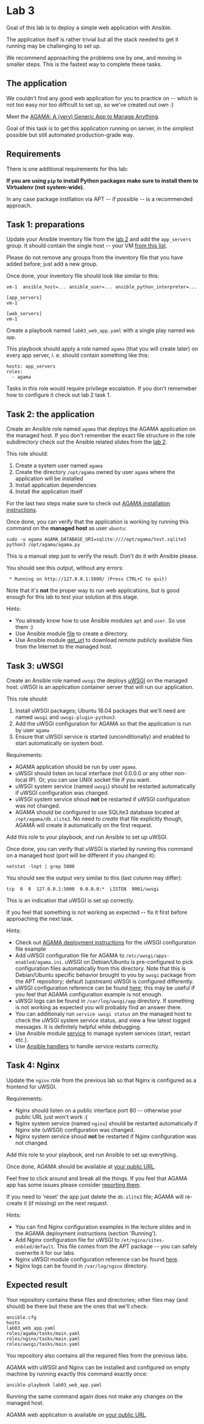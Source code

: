 # Lab 3

Goal of this lab is to deploy a simple web application with Ansible.

The application itself is rather trivial but all the stack needed to get it
running may be challenging to set up.

We recommend approaching the problems one by one, and moving in smaller steps.
This is the fastest way to complete these tasks. 


## The application

We couldn't find any good web application for you to practice on -- which is
not too easy nor too difficult to set up, so we've created out own :)

Meet the
[AGAMA: A (very) Generic App to Manage Anything](https://github.com/hudolejev/agama).

Goal of this task is to get this application running on server, in the simplest
possible but still automated production-grade way.


## Requirements

There is one additional requirements for this lab:

**If you are using `pip` to install Python packages make sure to install them to
Virtualenv (not system-wide).**

In any case package instllation via APT -- if possible -- is a recommended
approach.


## Task 1: preparations

Update your Ansible inventory file from the [lab 2](../02-web-server/lab.md) and
add the `app_servers` group. It should contain the single host -- your VM
[from this list](http://193.40.156.86/vms.html).

Please do not remove any groups from the inventory file that you have added
before; just add a new group.

Once done, your inventory file should look like similar to this:

	vm-1  ansible_host=... ansible_user=... ansible_python_interpreter=...

	[app_servers]
	vm-1

	[web_servers]
	vm-1

Create a playbook named `lab03_web_app.yaml` with a single play named `Web app`.

This playbook should apply a role named `agama` (that you will create later) on
every app server, i. e. should contain something like this:

	hosts: app_servers
	roles:
      - agama

Tasks in this role would require privilege escalation. If you don't rememeber
how to configure it check out lab 2 task 1.


## Task 2: the application

Create an Ansible role named `agama` that deploys the AGAMA application on the
managed host. If you don't remember the exact file structure in the role
subdirectory check out the Ansible related slides from the
[lab 2](../02-web-server).

This role should:
 1. Create a system user named `agama`
 2. Create the directory `/opt/agama` owned by user `agama` where the
    application will be installed
 3. Install application dependencies
 4. Install the application itself

For the last two steps make sure to check out
[AGAMA installation instructions](https://github.com/hudolejev/agama#installation).

Once done, you can verify that the application is working by running this
command on the **managed host** as user `ubuntu`:

	sudo -u agama AGAMA_DATABASE_URI=sqlite:////opt/agama/test.sqlite3 python3 /opt/agama/agama.py

This is a manual step just to verify the result. Don't do it with Ansible
please.

You should see this output, without any errors:

	 * Running on http://127.0.0.1:5000/ (Press CTRL+C to quit)

Note that it's **not** the proper way to run web applications, but is good
enough for this lab to test your solution at this stage.

Hints:
 - You already know how to use Ansible modules `apt` and `user`. So use them :)
 - Use Ansible module
   [file](https://docs.ansible.com/ansible/latest/modules/file_module.html)
   to create a directory.
 - Use Ansible module
   [get_url](https://docs.ansible.com/ansible/latest/modules/get_url_module.html)
   to download remote publicly available files from the Internet to the managed
   host.


## Task 3: uWSGI

Create an Ansible role named `uwsgi` the deploys
[uWSGI](https://uwsgi-docs.readthedocs.io) on the managed host. uWSGI is an
application container server that will run our application.

This role should:
 1. Install uWSGI packages; Ubuntu 18.04 packages that we'll need are named
    `uwsgi` and `uwsgi-plugin-python3`.
 2. Add the uWSGI configuration for AGAMA so that the application is run by user
    `agama`
 4. Ensure that uWSGI service is started (unconditionally) and enabled to start
    automatically on system boot.

Requirements:
 - AGAMA application should be run by user `agama`.
 - uWSGI should listen on local interface (not 0.0.0.0 or any other non-local
   IP). Or, you can use UNIX socket file if you want.
 - uWSGI system service (named `uwsgi`) should be restarted automatically if
   uWSGI configuration was changed.
 - uWSGI system service shoud **not** be restarted if uWSGI configuration was
   not changed.
 - AGAMA should be configured to use SQLite3 database located at
   `/opt/agama/db.slite3`. No need to _create_ that file explicitly though,
   AGAMA will create it automatically on the first request.

Add this role to your playbook, and run Ansible to set up uWSGI.

Once done, you can verify that uWSGI is started by running this command on a
managed host (port will be different if you changed it):

	netstat -lnpt | grep 5000

You should see the output very similar to this (last column may differ):

	tcp  0  0  127.0.0.1:5000  0.0.0.0:*  LISTEN  9001/uwsgi

This is an indication that uWSGI is set up correctly.

If you feel that something is not working as expected -- fix it first before
approaching the next task.

Hints:
 - Check out
   [AGAMA deployment instructions](https://github.com/hudolejev/agama#running)
   for the uWSGI configuration file example
 - Add uWSGI configuration file for AGAMA to
   `/etc/uwsgi/apps-enabled/agama.ini`. uWSGI on Debian/Ubuntu is pre-configured
   to pick configuration files automatically from this directory. Note that this
   is Debian/Ubuntu specific behavior brought to you by `uwsgi` package from the
   APT repository; default (upstream) uWSGI is configured differently.
 - uWSGI configuration reference can be found
   [here](https://uwsgi-docs.readthedocs.io/en/latest/Options.html); this may be
   useful if you feel that AGAMA configuration example is not enough.
 - uWSGI logs can be found in `/var/log/uwsgi/app` directory. If something is
   not working as expected you will probably find an answer there.
 - You can additionaly run `service uwsgi status` on the managed host to check
   the uWSGI system service status, and view a few latest logged messages. It is
   definitely helpful while debugging.
 - Use Ansible module
   [service](https://docs.ansible.com/ansible/latest/modules/service_module.html)
   to manage system services (start, restart etc.).
 - Use
   [Ansible handlers](https://docs.ansible.com/ansible/latest/user_guide/playbooks_intro.html#handlers-running-operations-on-change)
   to handle service restarts correctly.


## Task 4: Nginx

Update the `nginx` role from the previous lab so that Nginx is configured as a
frontend for uWSGI.

Requirements:
 - Nginx should listen on a public interface port 80 -- otherwise your public
   URL just won't work :(
 - Nginx system service (named `nginx`) should be restarted automatically if
   Nginx site (uWSGI) configuration was changed.
 - Nginx system service shoud **not** be restarted if Nginx configuration was
   not changed.

Add this role to your playbook, and run Ansible to set up everything.

Once done, AGAMA should be available at
[your public URL](http://193.40.156.86/vms.html).

Feel free to click around and break all the things. If you feel that AGAMA app
has some issues please consider
[reporting them](https://github.com/hudolejev/agama#contributing).

If you need to 'reset' the app just delete the `db.slite3` file; AGAMA will
re-create it (if missing) on the next request.

Hints:
 - You can find Nginx configuration examples in the lecture slides and in the
   AGAMA deployment instructions (section 'Running').
 - Add Nginx configuration file for uWSGI to `/et/nginx/sites-enbled/default`.
   This file comes from the APT package -- you can safely overwrite it for our
   labs.
 - Nginx uWSGI module configuration reference can be found
   [here](http://nginx.org/en/docs/http/ngx_http_uwsgi_module.html#uwsgi_pass).
 - Nginx logs can be found in `/var/log/nginx` directory.


## Expected result

Your repository contains these files and directories; other files may (and
should) be there but these are the ones that we'll check:

```
ansible.cfg
hosts
lab03_web_app.yaml
roles/agama/tasks/main.yaml
roles/nginx/tasks/main.yaml
roles/uwsgi/tasks/main.yaml
```

You repository also contains all the required files from the previous labs.

AGAMA with uWSGI and Nginx can be installed and configured on empty machine by
running exactly this command exactly once:

	ansible-playbook lab03_web_app.yaml

Running the same command again does not make any changes on the managed host.

AGAMA web application is available on
[your public URL](http://193.40.156.86/vms.html).

